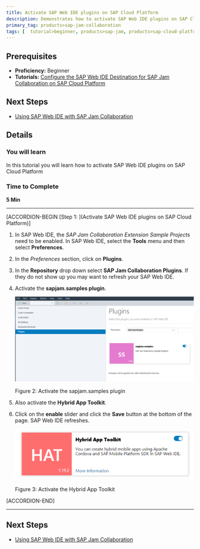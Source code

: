 ```yaml
---
title: Activate SAP Web IDE plugins on SAP Cloud Platform
description: Demonstrates how to activate SAP Web IDE plugins on SAP Cloud Platform
primary_tag: products>sap-jam-collaboration
tags: [  tutorial>beginner, products>sap-jam, products>sap-cloud-platform, topic>cloud ]
---
```


## Prerequisites  
 - **Proficiency:** Beginner
 - **Tutorials:** [Configure the SAP Web IDE Destination for SAP Jam Collaboration on SAP Cloud Platform](https://www.sap.com/developer/tutorials/jam-cloud-webide-destination-configure.html)

## Next Steps
- [Using SAP Web IDE with SAP Jam Collaboration](https://www.sap.com/developer/tutorials/jam-cloud-ui5-sample-build-project.html)

## Details
### You will learn  
In this tutorial you will learn how to activate SAP Web IDE plugins on SAP Cloud Platform

### Time to Complete
**5 Min**

---

[ACCORDION-BEGIN [Step 1: ](Activate SAP Web IDE plugins on SAP Cloud Platform)]


1.  In SAP Web IDE, the _SAP Jam Collaboration Extension Sample Projects_ need to be enabled. In SAP Web IDE, select the **Tools** menu and then select **Preferences**.
2.  In the _Preferences_ section, click on **Plugins**.
3.  In the **Repository** drop down select **SAP Jam Collaboration Plugins**. If they do not show up you may want to refresh your SAP Web IDE.
4.  Activate the **sapjam.samples plugin**.

    ![Activate the sapjam.samples plugin page](loio3061dc55d42c4efb8c522eaaec92492f_HiRes.png)

    Figure 2: Activate the sapjam.samples plugin
5.  Also activate the **Hybrid App Toolkit**.
6.  Click on the **enable** slider and click the **Save** button at the bottom of the page. SAP Web IDE refreshes.

    ![Activate the Hybrid App Toolkit page](loio81661760f7b34e5f852d5b8c4caa1fef_HiRes.png)

    Figure 3: Activate the Hybrid App Toolkit


[ACCORDION-END]

---

## Next Steps
- [Using SAP Web IDE with SAP Jam Collaboration](https://www.sap.com/developer/tutorials/jam-cloud-ui5-sample-build-project.html)
